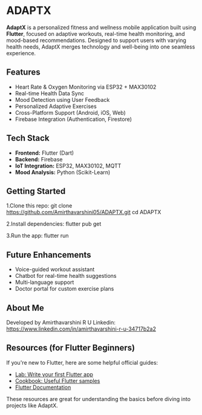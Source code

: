 # ADAPTX

**AdaptX** is a personalized fitness and wellness mobile application built using **Flutter**, focused on adaptive workouts, real-time health monitoring, and mood-based recommendations. Designed to support users with varying health needs, AdaptX merges technology and well-being into one seamless experience.

## Features

- Heart Rate & Oxygen Monitoring via ESP32 + MAX30102
- Real-time Health Data Sync
- Mood Detection using User Feedback
- Personalized Adaptive Exercises
- Cross-Platform Support (Android, iOS, Web)
- Firebase Integration (Authentication, Firestore)

## Tech Stack

- **Frontend:** Flutter (Dart)
- **Backend:** Firebase
- **IoT Integration:** ESP32, MAX30102, MQTT
- **Mood Analysis:** Python (Scikit-Learn)

## Getting Started

1.Clone this repo:
   git clone https://github.com/Amirthavarshini05/ADAPTX.git
   cd ADAPTX

2.Install dependencies:
   flutter pub get

3.Run the app:
   flutter run

## Future Enhancements
- Voice-guided workout assistant
- Chatbot for real-time health suggestions
- Multi-language support
- Doctor portal for custom exercise plans

## About Me
Developed by Amirthavarshini R U
Linkedin: https://www.linkedin.com/in/amirthavarshini-r-u-34717b2a2

## Resources (for Flutter Beginners)

If you're new to Flutter, here are some helpful official guides:

- [Lab: Write your first Flutter app](https://docs.flutter.dev/get-started/codelab)
- [Cookbook: Useful Flutter samples](https://docs.flutter.dev/cookbook)
- [Flutter Documentation](https://docs.flutter.dev/)

These resources are great for understanding the basics before diving into projects like AdaptX.
